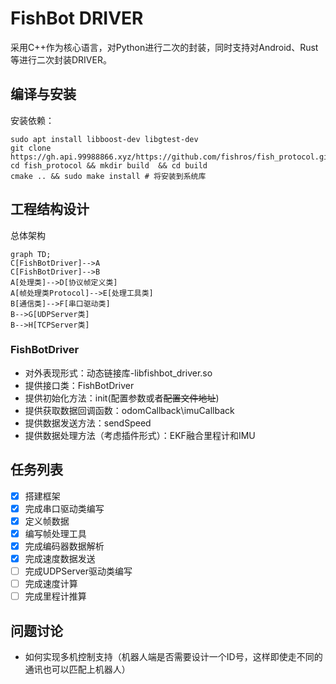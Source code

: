 # FishBot DRIVER

采用C++作为核心语言，对Python进行二次的封装，同时支持对Android、Rust等进行二次封装DRIVER。

## 编译与安装

安装依赖：

```
sudo apt install libboost-dev libgtest-dev
git clone https://gh.api.99988866.xyz/https://github.com/fishros/fish_protocol.git 
cd fish_protocol && mkdir build  && cd build
cmake .. && sudo make install # 将安装到系统库
```

## 工程结构设计

总体架构

```mermaid
graph TD;
C[FishBotDriver]-->A
C[FishBotDriver]-->B
A[处理类]-->D[协议帧定义类]
A[帧处理类Protocol]-->E[处理工具类]
B[通信类]-->F[串口驱动类]
B-->G[UDPServer类]
B-->H[TCPServer类]
```

### FishBotDriver

- 对外表现形式：动态链接库-libfishbot_driver.so
- 提供接口类：FishBotDriver
- 提供初始化方法：init(配置参数或者~~配置文件地址~~)
- 提供获取数据回调函数：odomCallback\imuCallback
- 提供数据发送方法：sendSpeed
- 提供数据处理方法（考虑插件形式）：EKF融合里程计和IMU

## 任务列表

- [x] 搭建框架
- [x] 完成串口驱动类编写
- [x] 定义帧数据
- [x] 编写帧处理工具
- [x] 完成编码器数据解析
- [x] 完成速度数据发送
- [ ] 完成UDPServer驱动类编写
- [ ] 完成速度计算
- [ ] 完成里程计推算

## 问题讨论

- 如何实现多机控制支持（机器人端是否需要设计一个ID号，这样即使走不同的通讯也可以匹配上机器人）
